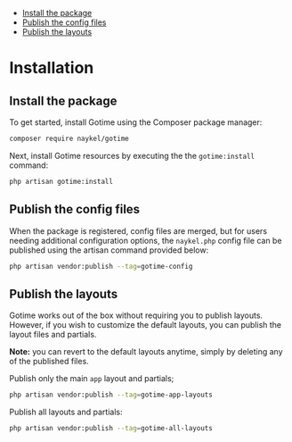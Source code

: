 

<div class="toc" data-toc>

- [Install the package](#install-the-package)
- [Publish the config files](#publish-the-config-files)
- [Publish the layouts](#publish-the-layouts)

</div>

# Installation

## Install the package

To get started, install Gotime using the Composer package manager:

```bash +torchlight-bash
composer require naykel/gotime
```

Next, install Gotime resources by executing the the `gotime:install` command:

```bash +torchlight-bash
php artisan gotime:install
```

## Publish the config files

When the package is registered, config files are merged, but for users needing additional
configuration options, the `naykel.php` config file can be published using the artisan command
provided below:

```bash +torchlight-bash
php artisan vendor:publish --tag=gotime-config
```

## Publish the layouts

Gotime works out of the box without requiring you to publish layouts.  However, if you wish to
customize the default layouts, you can publish the layout files and partials. 

**Note:** you can revert to the default layouts anytime, simply by deleting any of the published files.

Publish only the main `app` layout and partials; 

```bash +torchlight-bash
php artisan vendor:publish --tag=gotime-app-layouts
```

Publish all layouts and partials:

```bash +torchlight-bash
php artisan vendor:publish --tag=gotime-all-layouts
```